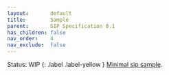 ```yaml
---
layout:       default
title:        Sample
parent:       SIP Specification 0.1
has_children: false
nav_order:    4
nav_exclude:  false
---
```

Status: WIP
{: .label .label-yellow }
[Minimal sip sample](../../../../assets/sip_samples/cbee2999-1db5-4a69-9260-f216dee75623/).
